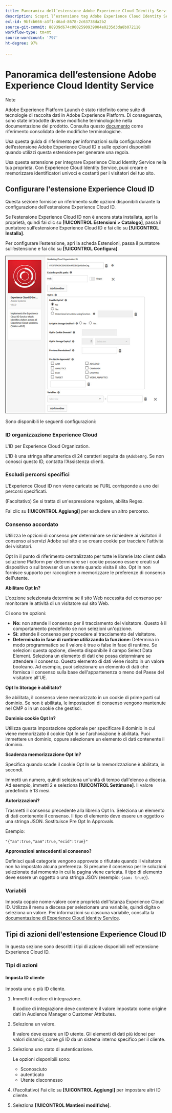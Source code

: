 ```yaml
---
title: Panoramica dell’estensione Adobe Experience Cloud Identity Service
description: Scopri l’estensione tag Adobe Experience Cloud Identity Service in Adobe Experience Platform.
exl-id: 9bfcb666-a3f1-46ad-8678-2c63738da2b2
source-git-commit: 88939d674c0002590939004e0235d3da8b072118
workflow-type: tm+mt
source-wordcount: '797'
ht-degree: 97%

---
```


# Panoramica dell’estensione Adobe Experience Cloud Identity Service

>[!NOTE]
>
>Adobe Experience Platform Launch è stato ridefinito come suite di tecnologie di raccolta dati in Adobe Experience Platform. Di conseguenza, sono state introdotte diverse modifiche terminologiche nella documentazione del prodotto. Consulta questo [documento](../../../term-updates.md) come riferimento consolidato delle modifiche terminologiche.

Usa questa guida di riferimento per informazioni sulla configurazione dell’estensione Adobe Experience Cloud ID e sulle opzioni disponibili quando utilizzi questa estensione per generare una regola.

Usa questa estensione per integrare Experience Cloud Identity Service nella tua proprietà. Con Experience Cloud Identity Service, puoi creare e memorizzare identificatori univoci e costanti per i visitatori del tuo sito.

## Configurare l&#39;estensione Experience Cloud ID

Questa sezione fornisce un riferimento sulle opzioni disponibili durante la configurazione dell&#39;estensione Experience Cloud ID.

Se l’estensione Experience Cloud ID non è ancora stata installata, apri la proprietà, quindi fai clic su **[!UICONTROL Estensioni > Catalogo]**, passa il puntatore sull’estensione Experience Cloud ID e fai clic su **[!UICONTROL Installa]**.

Per configurare l’estensione, apri la scheda Estensioni, passa il puntatore sull’estensione e fai clic su **[!UICONTROL Configura]**.

![](../../../images/optin.jpg)

Sono disponibili le seguenti configurazioni:

### ID organizzazione Experience Cloud

L&#39;ID per Experience Cloud Organization.

L&#39;ID è una stringa alfanumerica di 24 caratteri seguita da `@AdobeOrg`. Se non conosci questo ID, contatta l&#39;Assistenza clienti.

### Escludi percorsi specifici

L&#39;Experience Cloud ID non viene caricato se l&#39;URL corrisponde a uno dei percorsi specificati.

(Facoltativo) Se si tratta di un&#39;espressione regolare, abilita Regex.

Fai clic su **[!UICONTROL Aggiungi]** per escludere un altro percorso.

### Consenso accordato

Utilizza le opzioni di consenso per determinare se richiedere ai visitatori il consenso ai servizi Adobe sul sito e se creare cookie per tracciare l&#39;attività dei visitatori.

Opt In il punto di riferimento centralizzato per tutte le librerie lato client della soluzione Platform per determinare se i cookie possono essere creati sul dispositivo o sul browser di un utente quando visita il sito. Opt In non fornisce supporto per raccogliere o memorizzare le preferenze di consenso dell&#39;utente.

**Abilitare Opt In?**

L&#39;opzione selezionata determina se il sito Web necessita del consenso per monitorare le attività di un visitatore sul sito Web.

Ci sono tre opzioni:

* **No:** non attende il consenso per il tracciamento del visitatore. Questo è il comportamento predefinito se non selezioni un&#39;opzione.
* **Sì:** attende il consenso per procedere al tracciamento del visitatore.
* **Determinato in fase di runtime utilizzando la funzione:** Determina in modo programmatico se il valore è true o false in fase di runtime. Se selezioni questa opzione, diventa disponibile il campo Select Data Element. Seleziona un elemento di dati che possa determinare se attendere il consenso. Questo elemento di dati viene risolto in un valore booleano. Ad esempio, puoi selezionare un elemento di dati che fornisca il consenso sulla base dell&#39;appartenenza o meno del Paese del visitatore all&#39;UE.

**Opt In Storage è abilitato?**

Se abilitata, il consenso viene memorizzato in un cookie di prime parti sul dominio. Se non è abilitata, le impostazioni di consenso vengono mantenute nel CMP o in un cookie che gestisci.

**Dominio cookie Opt In?**

Utilizza questa impostazione opzionale per specificare il dominio in cui viene memorizzato il cookie Opt In se l&#39;archiviazione è abilitata. Puoi immettere un dominio, oppure selezionare un elemento di dati contenente il dominio.

**Scadenza memorizzazione Opt In?**

Specifica quando scade il cookie Opt In se la memorizzazione è abilitata, in secondi.

Immetti un numero, quindi seleziona un&#39;unità di tempo dall&#39;elenco a discesa. Ad esempio, immetti 2 e seleziona **[!UICONTROL Settimane]**. Il valore predefinito è 13 mesi.

**Autorizzazioni?**

Trasmetti il consenso precedente alla libreria Opt In. Seleziona un elemento di dati contenente il consenso. Il tipo di elemento deve essere un oggetto o una stringa JSON. Sostituisce Pre Opt In Approvals.

Esempio:

`"{"aa":true,"aam":true,"ecid":true}"`

**Approvazioni antecedenti al consenso?**

Definisci quali categorie vengono approvate o rifiutate quando il visitatore non ha impostato alcuna preferenza. Si presume il consenso per le soluzioni selezionate dal momento in cui la pagina viene caricata. Il tipo di elemento deve essere un oggetto o una stringa JSON (esempio: `{aam: true}`).

### Variabili

Imposta coppie nome-valore come proprietà dell&#39;istanza Experience Cloud ID. Utilizza il menu a discesa per selezionare una variabile, quindi digita o seleziona un valore. Per informazioni su ciascuna variabile, consulta la [documentazione di Experience Cloud Identity Service](https://experiencecloud.adobe.com/resources/help/it_IT/mcvid/mcvid-overview.html).

## Tipi di azioni dell&#39;estensione Experience Cloud ID

In questa sezione sono descritti i tipi di azione disponibili nell&#39;estensione Experience Cloud ID.

### Tipi di azioni

#### Imposta ID cliente

Imposta uno o più ID cliente.

1. Immetti il codice di integrazione.

   Il codice di integrazione deve contenere il valore impostato come origine dati in Audience Manager o Customer Attributes.

1. Seleziona un valore.

   Il valore deve essere un ID utente. Gli elementi di dati più idonei per valori dinamici, come gli ID da un sistema interno specifico per il cliente.

1. Seleziona uno stato di autenticazione.

   Le opzioni disponibili sono:

   * Sconosciuto
   * autenticato
   * Utente disconnesso

1. (Facoltativo) Fai clic su **[!UICONTROL Aggiungi]** per impostare altri ID cliente.
1. Seleziona **[!UICONTROL Mantieni modifiche]**.
